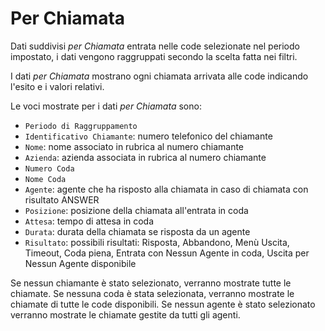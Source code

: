 # Per Chiamata	

Dati suddivisi *per Chiamata* entrata nelle code selezionate nel 
periodo impostato, i dati vengono raggruppati secondo la scelta 
fatta nei filtri.

I dati *per Chiamata* mostrano ogni chiamata arrivata alle code 
indicando l'esito e i valori relativi.

Le voci mostrate per i dati *per Chiamata* sono:

- `Periodo di Raggruppamento`
- `Identificativo Chiamante`: numero telefonico del chiamante
- `Nome`: nome associato in rubrica al numero chiamante
- `Azienda`: azienda associata in rubrica al numero chiamante
- `Numero Coda`
- `Nome Coda`
- `Agente`: agente che ha risposto alla chiamata in caso di chiamata con 
risultato ANSWER
- `Posizione`: posizione della chiamata all'entrata in coda
- `Attesa`: tempo di attesa in coda
- `Durata`: durata della chiamata se risposta da un agente
- `Risultato`: possibili risultati: Risposta, Abbandono, Menù Uscita, 
Timeout, Coda piena, Entrata con Nessun Agente in coda, Uscita per 
Nessun Agente disponibile

Se nessun chiamante è stato selezionato, verranno mostrate tutte le 
chiamate.
Se nessuna coda è stata selezionata, verranno mostrate le 
chiamate di tutte le code disponibili.
Se nessun agente è stato selezionato verranno mostrate le chiamate gestite da tutti gli agenti.
